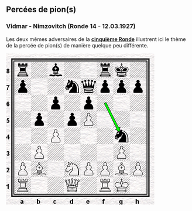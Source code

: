 ## Percées de pion(s)

### Vidmar - Nimzovitch (Ronde 14 - 12.03.1927)

Les deux mêmes adversaires de la [**cinquième Ronde**](01b.md) illustrent ici le thème de la percée de pion(s) de manière quelque peu différente.

![](01c.png)

